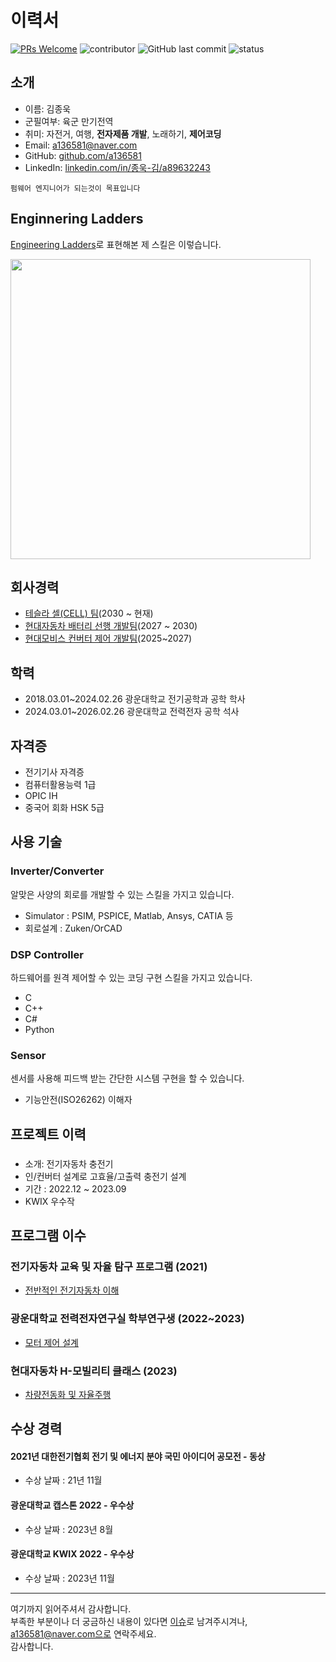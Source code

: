 # 이력서
[![PRs Welcome](https://img.shields.io/badge/PRs-welcome-brightgreen.svg?style=flat-square)](http://makeapullrequest.com)
![contributor](https://img.shields.io/github/contributors/JSpiner/RESUME.svg)
![GitHub last commit](https://img.shields.io/github/last-commit/JSpiner/RESUME.svg)
![status](https://img.shields.io/badge/offer_welcome-brightgreen.svg)

## 소개
- 이름: 김종욱
- 군필여부: 육군 만기전역
- 취미: 자전거, 여행, **전자제품 개발**, 노래하기, **제어코딩**
- Email: a136581@naver.com
- GitHub: [github.com/a136581](https://github.com/a136581)
- LinkedIn: [linkedin.com/in/종욱-김/a89632243](https://www.linkedin.com/in/%EC%A2%85%EC%9A%B1-%EA%B9%80-a89632243/)

```
펌웨어 엔지니어가 되는것이 목표입니다
```


## Enginnering Ladders
[Engineering Ladders](https://medium.com/@ryanparkdev/engineering-ladders%EC%9D%84-%EC%9D%B4%EC%9A%A9%ED%95%9C-%EC%84%B1%EC%9E%A5%EB%B0%A9%ED%96%A5-%EC%B0%BE%EA%B8%B0-c52112b5c34f)로 표현해본 제 스킬은 이렇습니다.

<img src = "https://github.com/JSpiner/RESUME/raw/master/images/engineering_ladders.png" width="480" />

## 회사경력
- [테슬라 셀(CELL) 팀](https://www.tesla.com/ko_kr)(2030 ~ 현재)
- [현대자동차 배터리 선행 개발팀](https://www.hyundai.com/kr/ko/e)(2027 ~ 2030)
- [현대모비스 컨버터 제어 개발팀](https://www.mobis.co.kr/kr/index.do)(2025~2027)

## 학력
- 2018.03.01~2024.02.26 광운대학교 전기공학과 공학 학사
- 2024.03.01~2026.02.26 광운대학교 전력전자 공학 석사

## 자격증
- 전기기사 자격증
- 컴퓨터활용능력 1급
- OPIC IH
- 중국어 회화 HSK 5급

## 사용 기술
### Inverter/Converter
알맞은 사양의 회로를 개발할 수 있는 스킬을 가지고 있습니다.
- Simulator : PSIM, PSPICE, Matlab, Ansys, CATIA 등
- 회로설계 : Zuken/OrCAD 

### DSP Controller
하드웨어를 원격 제어할 수 있는 코딩 구현 스킬을 가지고 있습니다.
- C
- C++
- C#
- Python

### Sensor
센서를 사용해 피드백 받는 간단한 시스템 구현을 할 수 있습니다.
- 기능안전(ISO26262) 이해자

## 프로젝트 이력

### 
- 소개: 전기자동차 충전기
- 인/컨버터 설계로 고효율/고출력 충전기 설계
- 기간 : 2022.12 ~ 2023.09
- KWIX 우수작

## 프로그램 이수

### 전기자동차 교육 및 자율 탐구 프로그램 (2021)
- [전반적인 전기자동차 이해](https://electric.kw.ac.kr/)

### 광운대학교 전력전자연구실 학부연구생 (2022~2023)
- [모터 제어 설계](https://PowerelectricLab.kw.ac.kr/)

### 현대자동차 H-모빌리티 클래스 (2023)
- [차량전동화 및 자율주행](https://www.hyundai.com/kr/ko/e)

## 수상 경력

#### 2021년 대한전기협회 전기 및 에너지 분야 국민 아이디어 공모전 - 동상
- 수상 날짜 : 21년 11월

#### 광운대학교 캡스톤 2022 - 우수상
- 수상 날짜 : 2023년 8월

#### 광운대학교 KWIX 2022 - 우수상
- 수상 날짜 : 2023년 11월


----

여기까지 읽어주셔서 감사합니다. <br/>
부족한 부분이나 더 궁금하신 내용이 있다면 [이슈](https://github.com/a136581)로 남겨주시겨나, a136581@naver.com으로 연락주세요.<br/>
감사합니다.
<!---
a136581/a136581 is a ✨ special ✨ repository because its `README.md` (this file) appears on your GitHub profile.
You can click the Preview link to take a look at your changes.
--->
